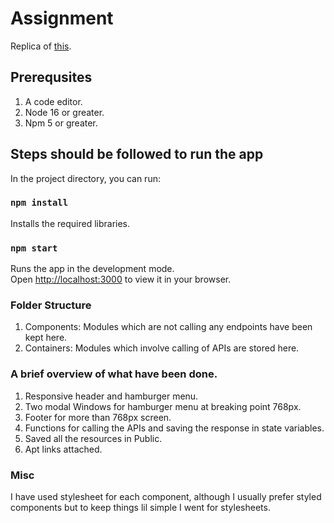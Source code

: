 # Assignment

Replica of [this](https://acharyaprashant.org/en/courses/series/course-series-eeb9d3).

## Prerequsites

1. A code editor.
2. Node 16 or greater.
3. Npm 5 or greater.

## Steps should be followed to run the app

In the project directory, you can run:

### `npm install`

Installs the required libraries.

### `npm start`

Runs the app in the development mode.\
Open [http://localhost:3000](http://localhost:3000) to view it in your browser.

### Folder Structure

1. Components: Modules which are not calling any endpoints have been kept here.
2. Containers: Modules which involve calling of APIs are stored here.

### A brief overview of what have been done.

1. Responsive header and hamburger menu.
2. Two modal Windows for hamburger menu at breaking point 768px.
3. Footer for more than 768px screen.
4. Functions for calling the APIs and saving the response in state variables.
5. Saved all the resources in Public.
6. Apt links attached.

### Misc

I have used stylesheet for each component, although I usually prefer styled components but to keep things lil simple I went for stylesheets.
